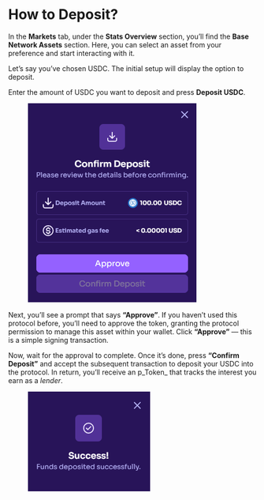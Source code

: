 # How to Deposit?

In the **Markets** tab, under the **Stats Overview** section, you’ll find the **Base Network Assets** section. Here, you can select an asset from your preference and start interacting with it.

Let’s say you’ve chosen USDC. The initial setup will display the option to deposit.

Enter the amount of USDC you want to deposit and press **Deposit USDC**.

<figure><img src="../.gitbook/assets/image (99).png" alt=""><figcaption></figcaption></figure>



Next, you’ll see a prompt that says **“Approve”**. If you haven’t used this protocol before, you’ll need to approve the token, granting the protocol permission to manage this asset within your wallet. Click **“Approve”** — this is a simple signing transaction.

Now, wait for the approval to complete. Once it’s done, press **“Confirm Deposit”** and accept the subsequent transaction to deposit your USDC into the protocol. In return, you’ll receive an p\_Token\_ that tracks the interest you earn as a _lender_.

<figure><img src="../.gitbook/assets/image (100).png" alt=""><figcaption></figcaption></figure>

